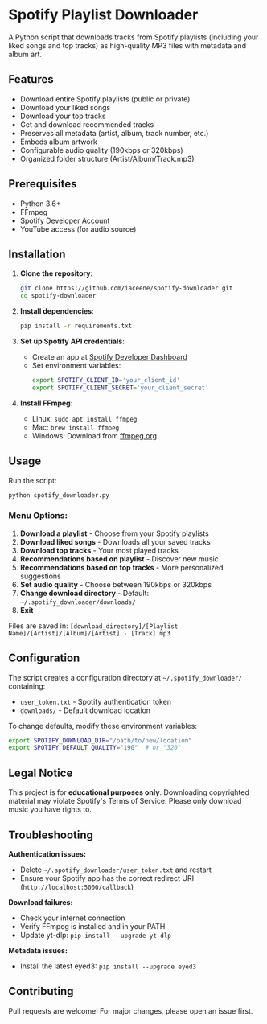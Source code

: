 # Spotify Playlist Downloader

A Python script that downloads tracks from Spotify playlists (including your liked songs and top tracks) as high-quality MP3 files with metadata and album art.

## Features

- Download entire Spotify playlists (public or private)
- Download your liked songs
- Download your top tracks
- Get and download recommended tracks
- Preserves all metadata (artist, album, track number, etc.)
- Embeds album artwork
- Configurable audio quality (190kbps or 320kbps)
- Organized folder structure (Artist/Album/Track.mp3)

## Prerequisites

- Python 3.6+
- FFmpeg
- Spotify Developer Account
- YouTube access (for audio source)

## Installation

1. **Clone the repository**:
   ```bash
   git clone https://github.com/iaceene/spotify-downloader.git
   cd spotify-downloader
   ```

2. **Install dependencies**:
   ```bash
   pip install -r requirements.txt
   ```

3. **Set up Spotify API credentials**:
   - Create an app at [Spotify Developer Dashboard](https://developer.spotify.com/dashboard/)
   - Set environment variables:
     ```bash
     export SPOTIFY_CLIENT_ID='your_client_id'
     export SPOTIFY_CLIENT_SECRET='your_client_secret'
     ```

4. **Install FFmpeg**:
   - Linux: `sudo apt install ffmpeg`
   - Mac: `brew install ffmpeg`
   - Windows: Download from [ffmpeg.org](https://ffmpeg.org/download.html)

## Usage

Run the script:
```bash
python spotify_downloader.py
```

### Menu Options:
1. **Download a playlist** - Choose from your Spotify playlists
2. **Download liked songs** - Downloads all your saved tracks
3. **Download top tracks** - Your most played tracks
4. **Recommendations based on playlist** - Discover new music
5. **Recommendations based on top tracks** - More personalized suggestions
6. **Set audio quality** - Choose between 190kbps or 320kbps
7. **Change download directory** - Default: `~/.spotify_downloader/downloads/`
8. **Exit**

Files are saved in: `[download_directory]/[Playlist Name]/[Artist]/[Album]/[Artist] - [Track].mp3`

## Configuration

The script creates a configuration directory at `~/.spotify_downloader/` containing:
- `user_token.txt` - Spotify authentication token
- `downloads/` - Default download location

To change defaults, modify these environment variables:
```bash
export SPOTIFY_DOWNLOAD_DIR="/path/to/new/location"
export SPOTIFY_DEFAULT_QUALITY="190"  # or "320"
```

## Legal Notice

This project is for **educational purposes only**. Downloading copyrighted material may violate Spotify's Terms of Service. Please only download music you have rights to.

## Troubleshooting

**Authentication issues:**
- Delete `~/.spotify_downloader/user_token.txt` and restart
- Ensure your Spotify app has the correct redirect URI (`http://localhost:5000/callback`)

**Download failures:**
- Check your internet connection
- Verify FFmpeg is installed and in your PATH
- Update yt-dlp: `pip install --upgrade yt-dlp`

**Metadata issues:**
- Install the latest eyed3: `pip install --upgrade eyed3`

## Contributing

Pull requests are welcome! For major changes, please open an issue first.
